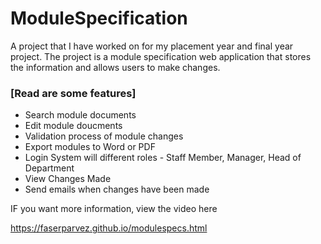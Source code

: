 # ModuleSpecification

A project that I have worked on for my placement year and final year project. The project is a module specification web application that stores the information and allows users to make changes.

### [Read are some features]

- Search module documents
- Edit module doucments
- Validation process of module changes
- Export modules to Word or PDF
- Login System will different roles - Staff Member, Manager, Head of Department
- View Changes Made
- Send emails when changes have been made

IF you want more information, view the video here

https://faserparvez.github.io/modulespecs.html

